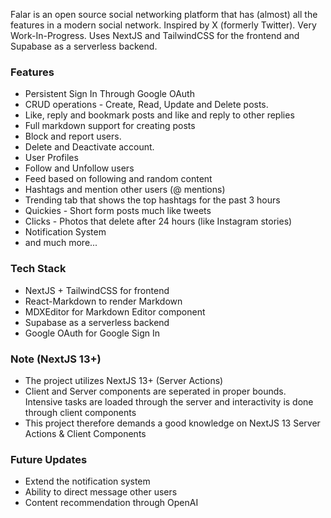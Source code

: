 Falar is an open source social networking platform that has (almost) all the features in a modern social network. Inspired by X (formerly Twitter). Very Work-In-Progress. Uses NextJS and TailwindCSS for the frontend and Supabase as a serverless backend.

### Features

- Persistent Sign In Through Google OAuth
- CRUD operations - Create, Read, Update and Delete posts.
- Like, reply and bookmark posts and like and reply to other replies
- Full markdown support for creating posts
- Block and report users.
- Delete and Deactivate account.
- User Profiles
- Follow and Unfollow users
- Feed based on following and random content
- Hashtags and mention other users (@ mentions)
- Trending tab that shows the top hashtags for the past 3 hours
- Quickies - Short form posts much like tweets
- Clicks - Photos that delete after 24 hours (like Instagram stories)
- Notification System
- and much more...

### Tech Stack

- NextJS + TailwindCSS for frontend
- React-Markdown to render Markdown
- MDXEditor for Markdown Editor component
- Supabase as a serverless backend
- Google OAuth for Google Sign In

### Note (NextJS 13+)

- The project utilizes NextJS 13+ (Server Actions)
- Client and Server components are seperated in proper bounds. Intensive tasks are loaded through the server and interactivity is done through client components
- This project therefore demands a good knowledge on NextJS 13 Server Actions & Client Components

### Future Updates

- Extend the notification system
- Ability to direct message other users
- Content recommendation through OpenAI
